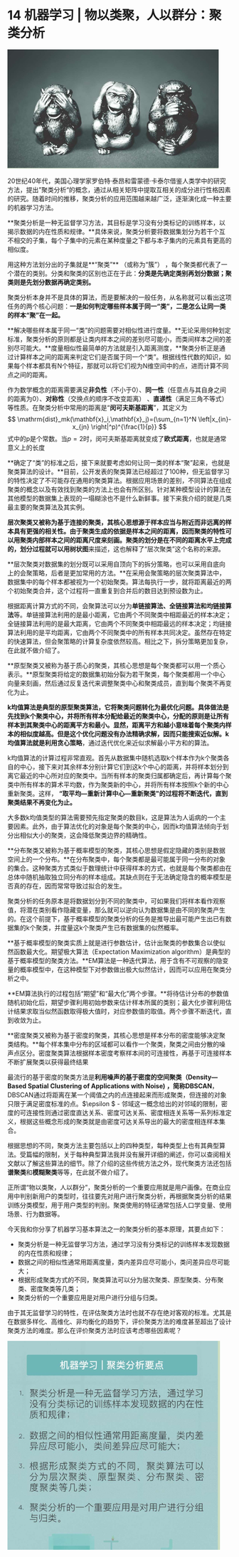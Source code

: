 # 14 机器学习 | 物以类聚，人以群分：聚类分析

<img src="image-20210811113406408.png" alt="image-20210811113406408" style="zoom:67%;" />

20世纪40年代，美国心理学家罗伯特·泰昂和雷蒙德·卡泰尔借鉴人类学中的研究方法，提出”聚类分析“的概念，通过从相关矩阵中提取互相关的成分进行性格因素的研究。随着时间的推移，聚类分析的应用范围越来越广泛，逐渐演化成一种主要的机器学习方法。

**聚类分析是一种无监督学习方法，其目标是学习没有分类标记的训练样本，以揭示数据的内在性质和规律。**具体来说，聚类分析要将数据集划分为若干个互不相交的子集，每个子集中的元素在某种度量之下都与本子集内的元素具有更高的相似度。

用这种方法划分出的子集就是**“聚类”** （或称为“簇”） ，每个聚类都代表了一个潜在的类别。分类和聚类的区别也正在于此：**分类是先确定类别再划分数据；聚类则是先划分数据再确定类别。**

聚类分析本身并不是具体的算法，而是要解决的一般任务，从名称就可以看出这项任务的两个核心问题：**一是如何判定哪些样本属于同一“类”，二是怎么让同一类的样本“聚”在一起。**

**解决哪些样本属于同一“类”的问题需要对相似性进行度量。**无论采用何种划定标准，聚类分析的原则都是让类内样本之间的差别尽可能小，而类间样本之间的差别尽可能大。**度量相似性最简单的方法就是引入距离测度，**聚类分析正是通过计算样本之间的距离来判定它们是否属于同一个“类”。根据线性代数的知识，如果每个样本都具有N个特征，那就可以将它们视为N维空间中的点，进而计算不同点之间的距离。

作为数学概念的距离需要满足**非负性**（不小于0）、**同一性**（任意点与其自身之间的距离为0）、**对称性**（交换点的顺序不改变距离） 、**直递性**（满足三角不等式）等性质。在聚类分析中常用的距离是“**闵可夫斯基距离**”，其定义为
$$
\mathrm{dist}_mk(\mathbf{x}_i,\mathbf{x}_j)=(\sum_{n=1}^N \left|x_{in}-x_{jn} \right|^p)^{\frac{1}{p}}
$$
式中的p是个常数。当$p= 2$时，闵可夫斯基距离就变成了**欧式距离**，也就是通常意义上的长度

**确定了“类”的标准之后，接下来就要考虑如何让同一类的样本“聚”起来，也就是聚类算法的设计。**目前，公开发表的聚类算法已经超过了100种，但无监督学习的特性决定了不可能存在通用的聚类算法。根据应用场景的差别，不同算法在组成聚类的概念以及有效找到聚类的方法上也会有所区别。针对某种模型设计的算法在其他模型的数据集上表现的一塌糊涂也不是什么新鲜事。接下来我介绍的就是几类最主要的聚类算法及其实例。

**层次聚类又被称为基于连接的聚类，其核心思想源于样本应当与附近而非远离的样本具有更强的相关性。**由于聚类生成的依据是样本之间的距离，因而聚类的特性可以用聚类内部样本之间的距离尺度来刻画。聚类的划分是在不同的距离水平上完成的，划分过程就可以用**树状图**来描述，这也解释了“层次聚类”这个名称的来源。

**层次聚类对数据集的划分既可以采用自顶向下的拆分策略，也可以采用自底向上的会聚策略，后者是更加常用的方法。**在采用会聚策略的层次聚类算法中，数据集中的每个样本都被视为一个初始聚类。算法每执行一步，就将距离最近的两个初始聚类合并，这个过程将一直重复到合并后的数目达到预设数为止。

根据距离计算方式的不同，会聚算法可以分为**单链接算法、全链接算法和均链接算法**等。单链接算法利用的是最小距离，它由两个不同聚类中相距最近的样本决定；全链接算法利用的是最大距离，它由两个不同聚类中相距最远的样本决定；均链接算法利用的是平均距离，它由两个不同聚类中的所有样本共同决定。虽然存在特定的快速算法，但会聚策略的计算复杂度依然较高。相比之下，拆分策略更加复杂，在此就不做介绍了。

**原型聚类又被称为基于质心的聚类，其核心思想是每个聚类都可以用一个质心表示。**原型聚类将给定的数据集初始分裂为若干聚类，每个聚类都用一个中心向量来刻画，然后通过反复迭代来调整聚类中心和聚类成员，直到每个聚类不再变化为止。

**k均值算法是典型的原型聚类算法，它将聚类问题转化为最优化问题。**具体做法是先找到k个聚类中心，并将所有样本分配给最近的聚类中心，分配的原则是让所有样本到其聚类中心的距离平方和最小。显然，距离平方和越小意味着每个聚类内样本的相似度越高。但是这个优化问题没有办法精确求解，因而只能搜索近似解。k均值算法就是**利用贪心策略**，通过迭代优化来近似求解最小平方和的算法。

k均值算法的计算过程非常直观。首先从数据集中随机选取k个样本作为k个聚类各自的中心，接下来对其余样本分别计算它们到这k个中心的距离，并将样本划分到离它最近的中心所对应的聚类中。当所有样本的聚类归属都确定后，再计算每个聚类中所有样本的算术平均数，作为聚类新的中心，并将所有样本按照k个新的中心重新聚类。这样， **“取平均—重新计算中心—重新聚类"的过程将不断迭代，直到聚类结果不再变化为止。**

大多数k均值类型的算法需要预先指定聚类的数目k，这是算法为人诟病的一个主要因素。此外，由于算法优化的对象是每个聚类的中心，因而k均值算法倾向于划分出相似大小的聚类，这会降低聚类边界的精确性。

**分布聚类又被称为基于概率模型的聚类，其核心思想是假定隐藏的类别是数据空间上的一个分布。**在分布聚类中，每个聚类都是最可能属于同一分布的对象的集合。这种聚类方式类似于数理统计中获得样本的方式，也就是每个聚类都由在总体中随机抽取独立同分布的样本组成。其缺点则在于无法确定隐含的概率模型是否真的存在，因而常常导致过拟合的发生。

聚类分析的任务原本是将数据划分到不同的聚类中，可如果我们将样本看作观察值，将潜在类别看作隐藏变量，那么就可以逆向认为数据集是由不同的聚类产生的。在这个前提下，基于概率模型的聚类分析的任务是推导出最可能产生出已有数据集的k个聚类，并度量这k个聚类产生已有数据集的似然概率。

**基于概率模型的聚类实质上就是进行参数估计，估计出聚类的参数集合以使似然函数最大化。期望极大算法（Expectation Maximization algorithm）是典型的基于概率模型的聚类方法。**EM算法是一种迭代算法，用于含有不可观察的隐变量的概率模型中，在这种模型下对参数做出极大似然估计，因而可以应用在聚类分析之中。

**EM算法执行的过程包括“期望”和“最大化”两个步骤。**将待估计分布的参数值随机初始化后，期望步骤利用初始参数来估计样本所属的类别；最大化步骤利用估计结果求取当似然函数取得极大值时，对应参数值的取值。两个步骤不断迭代，直到收敛为止。

**密度聚类又被称为基于密度的聚类，其核心思想是样本分布的密度能够决定聚类结构。**每个样本集中分布的区域都可以看作一个聚类，聚类之间由分散的噪声点区分。密度聚类算法根据样本密度考察样本间的可连接性，再基于可连接样本不断扩展聚类以获得最终结果

最流行的基于密度的聚类方法是**利用噪声的基于密度的空间聚类（Density—Based Spatial Clustering of Applications with Noise) ，简称DBSCAN**，DBSCAN通过将距离在某一个阈值之内的点连接起来而形成聚类，但连接的对象只限于满足密度标准的点。$\epsilon $​​ - 邻域这一概念给出的对邻域的限制，密度的可连接性则通过密度直达关系、密度可达关系、密度相连关系等一系列标准定义，根据这些概念形成的聚类就是由密度可达关系导出的最大的密度相连样本集合。

根据思想的不同，聚类方法主要包括以上的四种类型，每种类型上也有其典型算法。受篇幅的限制，关于每种典型算法我并没有展开详细的阐述，你可以查阅相关文献以了解这些算法的细节。除了介绍的这些传统方法之外，现代聚类方法还包括**谱聚类**和**模糊聚类**等等，在此就不做介绍了。

正所谓“物以类聚，人以群分”，聚类分析的一个重要应用就是用户画像。在商业应用中判别新用户的类型时，往往要先对用户进行聚类分析，再根据聚类分析的结果训练分类模型，用于用户类型的判别。聚类使用的特征通常包括人口学变量、使用场景、行为数据等。

今天我和你分享了机器学习基本算法之一的聚类分析的基本原理，其要点如下：

- 聚类分析是一种无监督学习方法，通过学习没有分类标记的训练样本发现数据的内在性质和规律；
- 数据之间的相似性通常用距离度量，类内差异应尽可能小，类问差异应尽可能大；
- 根据形成聚类方式的不同，聚类算法可以分为层次聚类、原型聚类、分布聚类、密度聚类等几类；
- 聚类分析的一个重要应用是对用户进行分组与归类。

由于其无监督学习的特性，在评估聚类方法时也就不存在绝对客观的标准。尤其是在数据多样化、高维化、非均衡化的趋势下，评价聚类方法的难度甚至超出了设计聚类方法的难度。那么在评价聚类方法时应该考虑哪些因素呢？

<img src="image-20210811123114895.png" alt="image-20210811123114895" style="zoom:67%;" />

